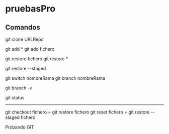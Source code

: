 # pruebasPro

## Comandos 

git clone URLRepo

git add *
git add fichero

git restore fichero
git restore *

git restore --staged

git switch nombreRama
git branch nombreRama

git branch -v

git status

------------------------

git checkout fichero = git restore fichero
git reset fichero = git restore --staged fichero






Probando GIT